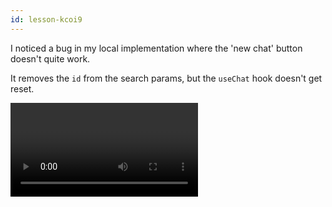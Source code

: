 ```yaml
---
id: lesson-kcoi9
---
```


I noticed a bug in my local implementation where the 'new chat' button doesn't quite work.

It removes the `id` from the search params, but the `useChat` hook doesn't get reset.

<Video resourceId="newchatbugreport-FSLRVppvv.mp4" />

Let's fix that.

## Steps To Complete

- Find the component where the `useChat` hook is initialized.
- Find the place where that component is called.
- Add a `key` prop to the component, with the `id` from the search params.
- Run the app and test that the new chat button works.

```tsx
<ChatPage
  key={chatId} // new!
  userName={userName}
  isAuthenticated={isAuthenticated}
  chatId={chatId}
  initialMessages={initialMessages}
/>
```
